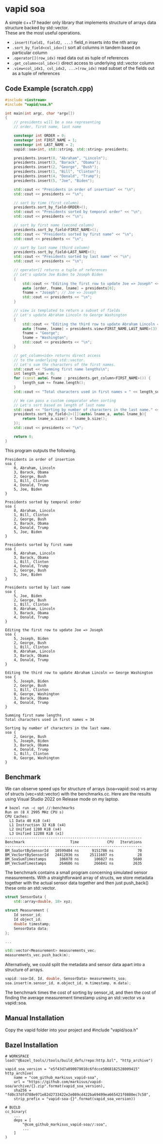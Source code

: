 # vapid soa
A simple c++17 header only library that implements structure of arrays data structure backed by std::vector.  
These are the most useful operations.  
- `.insert(field1, field2, ...)` field_n inserts into the nth array
- `.sort_by_field<col_idx>()` sort all columns in tandem based on particular column 
- `.operator[](row_idx)` read data out as tuple of references
- `.get_column<col_idx>()` direct access to underlying std::vector column
- `.view<col_idx1, col_idx2, ...>(row_idx)` read subset of the fields out as a tuple of references

Code Example (scratch.cpp)
------------------------

```c++
#include <iostream>
#include "vapid/soa.h"

int main(int argc, char *argv[])
{
    // presidents will be a soa representing
    // order, first name, last name

    constexpr int ORDER = 0;
    constexpr int FIRST_NAME = 1;
    constexpr int LAST_NAME = 2;
    vapid::soa<int, std::string, std::string> presidents;

    presidents.insert(0, "Abraham", "Lincoln");
    presidents.insert(3, "Barack", "Obama");
    presidents.insert(2, "George", "Bush");
    presidents.insert(1, "Bill", "Clinton");
    presidents.insert(4, "Donald", "Trump");
    presidents.insert(5, "Joe", "Biden");

    std::cout << "Presidents in order of insertion" << "\n";
    std::cout << presidents << "\n";

    // sort by time (first column)
    presidents.sort_by_field<ORDER>();
    std::cout << "Presidents sorted by temporal order" << "\n";
    std::cout << presidents << "\n";

    // sort by first name (second column)
    presidents.sort_by_field<FIRST_NAME>();
    std::cout << "Presidents sorted by first name" << "\n";
    std::cout << presidents << "\n";

    // sort by last name (third column)
    presidents.sort_by_field<LAST_NAME>();
    std::cout << "Presidents sorted by last name" << "\n";
    std::cout << presidents << "\n";

    // operator[] returns a tuple of references
    // Let's update Joe Biden to Joseph Biden
    {
        std::cout << "Editing the first row to update Joe => Joseph" << "\n";
        auto [order, fname, lname] = presidents[0];
        fname = "Joseph"; // Joe => Joseph
        std::cout << presidents << "\n";
    }

    // view is templated to return a subset of fields 
    // Let's update Abraham Lincoln to George Washington
    {
        std::cout << "Editing the third row to update Abraham Lincoln => George Washington" << "\n";
        auto [fname, lname] = presidents.view<FIRST_NAME,LAST_NAME>(3);
        fname = "George";
        lname = "Washington";
        std::cout << presidents << "\n";
    }

    // get_column<idx> returns direct access
    // to the underlying std::vector.
    // Let's sum the characters of the first names.
    std::cout << "Summing first name lengths\n";
    int length_sum = 0;
    for (const auto& fname : presidents.get_column<FIRST_NAME>()) {
        length_sum += fname.length();
    }
    std::cout << "Total characters used in first names = " << length_sum << "\n\n";

    // We can pass a custom comparator when sorting
    // Let's sort based on length of last name
    std::cout << "Sorting by number of characters in the last name." << "\n";
    presidents.sort_by_field<2>([](auto& lname_a, auto& lname_b){ 
        return lname_a.size() < lname_b.size();
    });
    std::cout << presidents << "\n";

    return 0;
}
```
This program outputs the following.
```
Presidents in order of insertion
soa {
	0, Abraham, Lincoln
	3, Barack, Obama
	2, George, Bush
	1, Bill, Clinton
	4, Donald, Trump
	5, Joe, Biden
}

Presidents sorted by temporal order
soa {
	0, Abraham, Lincoln
	1, Bill, Clinton
	2, George, Bush
	3, Barack, Obama
	4, Donald, Trump
	5, Joe, Biden
}

Presidents sorted by first name
soa {
	0, Abraham, Lincoln
	3, Barack, Obama
	1, Bill, Clinton
	4, Donald, Trump
	2, George, Bush
	5, Joe, Biden
}

Presidents sorted by last name
soa {
	5, Joe, Biden
	2, George, Bush
	1, Bill, Clinton
	0, Abraham, Lincoln
	3, Barack, Obama
	4, Donald, Trump
}

Editing the first row to update Joe => Joseph
soa {
	5, Joseph, Biden
	2, George, Bush
	1, Bill, Clinton
	0, Abraham, Lincoln
	3, Barack, Obama
	4, Donald, Trump
}

Editing the third row to update Abraham Lincoln => George Washington
soa {
	5, Joseph, Biden
	2, George, Bush
	1, Bill, Clinton
	0, George, Washington
	3, Barack, Obama
	4, Donald, Trump
}

Summing first name lengths
Total characters used in first names = 34

Sorting by number of characters in the last name.
soa {
	2, George, Bush
	5, Joseph, Biden
	3, Barack, Obama
	4, Donald, Trump
	1, Bill, Clinton
	0, George, Washington
}

```

Benchmark
-------
We can observe speed ups for structure of arrays (soa=vapid::soa) vs array of structs (vec=std::vector) with the benchmarks.cc.
Here are the results using Visual Studio 2022 on Release mode on my laptop.

```
# bazel run -c opt //:benchmarks
Run on (8 X 2995 MHz CPU s)
CPU Caches:
  L1 Data 48 KiB (x4)
  L1 Instruction 32 KiB (x4)
  L2 Unified 1280 KiB (x4)
  L3 Unified 12288 KiB (x1)
---------------------------------------------------------------
Benchmark                     Time             CPU   Iterations
---------------------------------------------------------------
BM_SoaSortBySensorId   10599404 ns      9151786 ns           70
BM_VecSortBySensorId   24412036 ns     25111607 ns           28
BM_SoaSumTimestamps      106078 ns       106027 ns         5600
BM_VecSumTimestamps      264606 ns       266841 ns         2635
```

The benchmark contains a small program concerning simulated sensor measurements. With a straightforward array of structs, we store metadata together with the actual sensor data together and then just push_back() these onto an std::vector.
```c++
struct SensorData {
    std::array<double, 18> xyz;

struct Measurement {
    Id sensor_id;
    Id object_id;
    double timestamp;
    SensorData data;
};

...

std::vector<Measurement> measurements_vec;
measurements_vec.push_back(m);
```
Alternatively, we could split the metadata and sensor data apart into a structure of arrays.
```c++
vapid::soa<Id, Id, double, SensorData> measurements_soa;
soa.insert(m.sensor_id, m.object_id, m.timestamp, m.data);
```

The benchmark times the cost of sorting by sensor_id, and then the cost of finding the average measurement timestamp using an std::vector vs a vapid::soa.

Manual Installation
-----------
Copy the vapid folder into your project and #include "vapid/soa.h"  
  
Bazel Installation
------
```starlark
# WORKSPACE
load("@bazel_tools//tools/build_defs/repo:http.bzl", "http_archive")

vapid_soa_version = "e5f43d7a090079010c6fdcce5068182528009415"
http_archive(
    name = "com_github_markisus_vapid-soa",
    url = "https://github.com/markisus/vapid-soa/archive/{}.zip".format(vapid_soa_version),
    sha256 = "fd0c37dfd788e971e82d2733422e2e089cd422ba69499ea665421f0880ec7c58",
    strip_prefix = "vapid-soa-{}".format(vapid_soa_version))

```
```starlark
# BUILD
cc_binary(
    ...
    deps = [
        "@com_github_markisus_vapid-soa//:soa",
        ...
    ]
)
```

